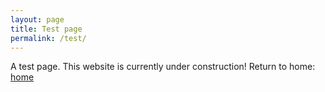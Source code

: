 ```yaml
---
layout: page
title: Test page
permalink: /test/
---
```


A test page. This website is currently under construction!
Return to home: [home](https:hmason13.github.io)
